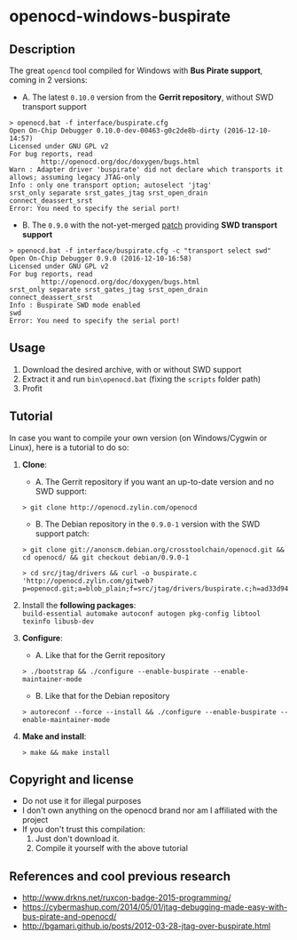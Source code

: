 openocd-windows-buspirate
==========================

Description
-----------
The great `opencd` tool compiled for Windows with **Bus Pirate support**, coming in 2 versions:

* A. The latest `0.10.0` version from the **Gerrit repository**, without SWD transport support
```
> openocd.bat -f interface/buspirate.cfg
Open On-Chip Debugger 0.10.0-dev-00463-g0c2de8b-dirty (2016-12-10-14:57)
Licensed under GNU GPL v2
For bug reports, read
        http://openocd.org/doc/doxygen/bugs.html
Warn : Adapter driver 'buspirate' did not declare which transports it allows; assuming legacy JTAG-only
Info : only one transport option; autoselect 'jtag'
srst_only separate srst_gates_jtag srst_open_drain connect_deassert_srst
Error: You need to specify the serial port!
```

* B. The `0.9.0` with the not-yet-merged [patch](http://openocd.zylin.com/#/c/2444/) providing **SWD transport support**
```
> openocd.bat -f interface/buspirate.cfg -c "transport select swd"
Open On-Chip Debugger 0.9.0 (2016-12-10-16:58)
Licensed under GNU GPL v2
For bug reports, read
        http://openocd.org/doc/doxygen/bugs.html
srst_only separate srst_gates_jtag srst_open_drain connect_deassert_srst
Info : Buspirate SWD mode enabled
swd
Error: You need to specify the serial port!
```


Usage
-----
1. Download the desired archive, with or without SWD support
2. Extract it and run `bin\openocd.bat` (fixing the `scripts` folder path)
3. Profit


Tutorial
--------
In case you want to compile your own version (on Windows/Cygwin or Linux), here is a tutorial to do so:  
  
1. **Clone**:  
    * A. The Gerrit repository if you want an up-to-date version and no SWD support:  
    ```
    > git clone http://openocd.zylin.com/openocd
    ```  
    * B. The Debian repository in the `0.9.0-1` version with the SWD support patch:  
    ```
    > git clone git://anonscm.debian.org/crosstoolchain/openocd.git && cd openocd/ && git checkout debian/0.9.0-1
    ```
    ```
    > cd src/jtag/drivers && curl -o buspirate.c 'http://openocd.zylin.com/gitweb?p=openocd.git;a=blob_plain;f=src/jtag/drivers/buspirate.c;h=ad33d94aff1644768cbdb2c344bd384ab8be3f40;hb=8f39e8f6fd25f5b13cccccf9af5fd885b365e9f4'
    ```  
  
2. Install the **following packages**:  
    `build-essential automake autoconf autogen pkg-config libtool texinfo libusb-dev`  
  
3. **Configure**:  
    * A. Like that for the Gerrit repository  
    ```
    > ./bootstrap && ./configure --enable-buspirate --enable-maintainer-mode
    ```  
    * B. Like that for the Debian repository  
    ```
    > autoreconf --force --install && ./configure --enable-buspirate --enable-maintainer-mode
    ```  
  
4. **Make and install**:  
    ```
    > make && make install
    ```  
    
    
Copyright and license
---------------------
* Do not use it for illegal purposes
* I don't own anything on the openocd brand nor am I affiliated with the project
* If you don't trust this compilation: 
  1. Just don't download it.
  2. Compile it yourself with the above tutorial

  
References and cool previous research
-------------------------------------
* http://www.drkns.net/ruxcon-badge-2015-programming/
* https://cybermashup.com/2014/05/01/jtag-debugging-made-easy-with-bus-pirate-and-openocd/
* http://bgamari.github.io/posts/2012-03-28-jtag-over-buspirate.html
